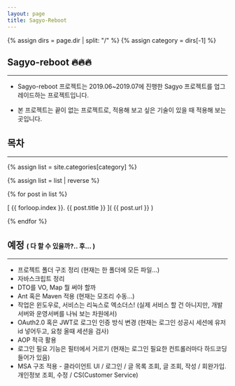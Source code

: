 ```yaml
---
layout: page
title: Sagyo-Reboot
---
```



{% assign dirs = page.dir | split: "/" %}
{% assign category = dirs[-1] %}



## Sagyo-reboot :fire::fire::fire: 
---

- Sagyo-reboot 프로젝트는 2019.06~2019.07에 진행한 Sagyo 프로젝트를 업그레이드하는 프로젝트입니다.

- 본 프로젝트는 끝이 없는 프로젝트로, 적용해 보고 싶은 기술이 있을 때 적용해 보는 곳입니다.



## 목차
---

{% assign list = site.categories[category] %}

{% assign list = list | reverse %}

{% for post in list %}

[ {{ forloop.index }}. {{ post.title }} ]( {{ post.url }} )

{% endfor %}




## 예정  <small><small>( 다 할 수 있을까?.. 후... ) </small></small> 
---
- 프로젝트 폴더 구조 정리 (현재는 한 폴더에 모든 파일...)
- 자바스크립트 정리
- DTO를 VO, Map 뭘 써야 할까
- Ant 혹은 Maven 적용 (현재는 모조리 수동...)
- 작업은 윈도우로, 서비스는 리눅스로 엑소더스! (실제 서비스 할 건 아니지만, 개발서버와 운영서버를 나눠 보는 차원에서) 
- OAuth2.0 혹은 JWT로 로그인 인증 방식 변경 (현재는 로그인 성공시 세션에 유저 id 넣어두고, 요청 올때 세션을 검사)
- AOP 적극 활용
- 로그인 필요 기능은 필터에서 거르기 (현재는 로그인 필요한 컨트롤러마다 하드코딩 들어가 있음)
- MSA 구조 적용 - 클라이언트 UI / 로그인 / 글 목록 조회, 글 조회, 작성 / 회완가입. 개인정보 조회, 수정 / CS(Customer Service) 


